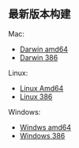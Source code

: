 ## 最新版本构建

Mac:

* [Darwin amd64](https://rdc-incubators.oss-cn-beijing.aliyuncs.com/latest/ktctl_darwin_amd64.tar.gz)
* [Darwin 386](https://rdc-incubators.oss-cn-beijing.aliyuncs.com/latest/ktctl_darwin_386.tar.gz)

Linux:

* [Linux Amd64](https://rdc-incubators.oss-cn-beijing.aliyuncs.com/latest/ktctl_linux_amd64.tar.gz)
* [Linux 386](https://rdc-incubators.oss-cn-beijing.aliyuncs.com/latest/ktctl_linux_386.tar.gz)

Windows:

* [Windws amd64](https://rdc-incubators.oss-cn-beijing.aliyuncs.com/latest/ktctl_windows_amd64.tar.gz)
* [Windows 386](https://rdc-incubators.oss-cn-beijing.aliyuncs.com/latest/ktctl_windows_386.tar.gz)
